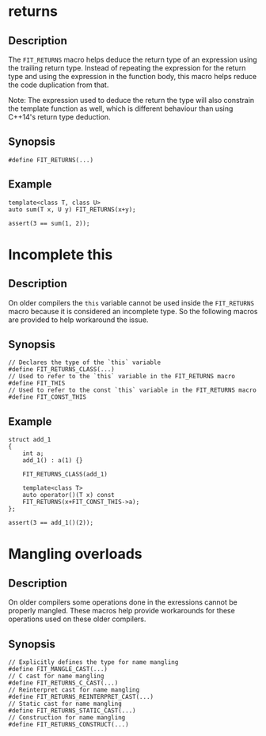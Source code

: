 returns
=======

Description
-----------

The `FIT_RETURNS` macro helps deduce the return type of an expression
using the trailing return type. Instead of repeating the expression for
the return type and using the expression in the function body, this macro
helps reduce the code duplication from that.

Note: The expression used to deduce the return the type will also
constrain the template function as well, which is different behaviour than
using C++14's return type deduction.

Synopsis
--------

    #define FIT_RETURNS(...) 


Example
-------

    template<class T, class U>
    auto sum(T x, U y) FIT_RETURNS(x+y);

    assert(3 == sum(1, 2));


Incomplete this
===============

Description
-----------

On older compilers the `this` variable cannot be used inside the
`FIT_RETURNS` macro because it is considered an incomplete type. So the
following macros are provided to help workaround the issue.


Synopsis
--------

    // Declares the type of the `this` variable
    #define FIT_RETURNS_CLASS(...) 
    // Used to refer to the `this` variable in the FIT_RETURNS macro
    #define FIT_THIS
    // Used to refer to the const `this` variable in the FIT_RETURNS macro
    #define FIT_CONST_THIS


Example
-------

    struct add_1
    {
        int a;
        add_1() : a(1) {}
        
        FIT_RETURNS_CLASS(add_1)
        
        template<class T>
        auto operator()(T x) const 
        FIT_RETURNS(x+FIT_CONST_THIS->a);
    };

    assert(3 == add_1()(2));


Mangling overloads
==================

Description
-----------

On older compilers some operations done in the exressions cannot be
properly mangled. These macros help provide workarounds for these
operations used on these older compilers.


Synopsis
--------

    // Explicitly defines the type for name mangling
    #define FIT_MANGLE_CAST(...) 
    // C cast for name mangling
    #define FIT_RETURNS_C_CAST(...) 
    // Reinterpret cast for name mangling
    #define FIT_RETURNS_REINTERPRET_CAST(...) 
    // Static cast for name mangling
    #define FIT_RETURNS_STATIC_CAST(...) 
    // Construction for name mangling
    #define FIT_RETURNS_CONSTRUCT(...) 

